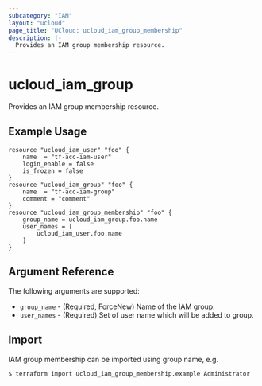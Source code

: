 ```yaml
---
subcategory: "IAM"
layout: "ucloud"
page_title: "UCloud: ucloud_iam_group_membership"
description: |-
  Provides an IAM group membership resource.
---
```


# ucloud_iam_group

Provides an IAM group membership resource.

## Example Usage

```hcl
resource "ucloud_iam_user" "foo" {
	name  = "tf-acc-iam-user"
	login_enable = false
	is_frozen = false
}
resource "ucloud_iam_group" "foo" {
	name  = "tf-acc-iam-group"
	comment = "comment"
}
resource "ucloud_iam_group_membership" "foo" {
	group_name = ucloud_iam_group.foo.name
	user_names = [
		ucloud_iam_user.foo.name
	]
}
```

## Argument Reference

The following arguments are supported:

* `group_name` - (Required, ForceNew) Name of the IAM group.
* `user_names` - (Required) Set of user name which will be added to group.

## Import
IAM group membership can be imported using group name, e.g.

```
$ terraform import ucloud_iam_group_membership.example Administrator
```